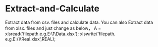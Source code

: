 # Extract-and-Calculate
Extract data from csv. files and calculate data.
You can also Extract data from xlsx. files and just change as below，
A = xlsread('filepath.e.g.E:\1\Data.xlsx');
xlswrite('filepath. e.g.E:\1\Real.xlsx',REAL);
